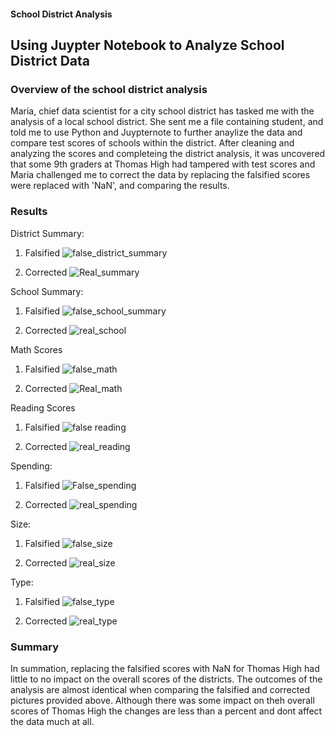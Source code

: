 #### School District Analysis
Using Juypter Notebook to Analyze School District Data 
--------

### Overview of the school district analysis
Maria, chief data scientist for a city school district has tasked me with the analysis of a local school district. She sent me a file containing student, and told me to use Python and Juypternote to further anaylize the data and compare test scores of schools within the district. After cleaning and analyzing the scores and completeing the district analysis, it was uncovered that some 9th graders at Thomas High had tampered with test scores and Maria challenged me to correct the data by replacing the falsified scores were replaced with 'NaN', and comparing the results. 

### Results 
District Summary: 

1. Falsified
![false_district_summary](https://user-images.githubusercontent.com/99688417/159201903-62c97c41-4468-4aa7-9d90-63698f3ecab7.png)


2. Corrected 
![Real_summary](https://user-images.githubusercontent.com/99688417/159202483-2d2ad9ae-0290-48e8-b109-6d581aa46845.png)

School Summary: 

1. Falsified
![false_school_summary](https://user-images.githubusercontent.com/99688417/159201911-602ae4f7-bca7-4d1c-9333-050a530512ea.png)


2. Corrected 
![real_school](https://user-images.githubusercontent.com/99688417/159202507-685ccdfa-f54e-4ce2-a064-ace57f9fd7c7.png)


Math Scores

1. Falsified
![false_math](https://user-images.githubusercontent.com/99688417/159201926-39cad915-acf3-451a-92fb-2ea621b5b5cb.png)


2. Corrected 
![Real_math](https://user-images.githubusercontent.com/99688417/159202549-680edab7-f978-461a-9313-435fec917cda.png)

Reading Scores

1. Falsified
![false reading](https://user-images.githubusercontent.com/99688417/159201931-247813e1-1c23-4875-bf1c-c3d504efdb71.png)


2. Corrected 
![real_reading](https://user-images.githubusercontent.com/99688417/159202555-fb71c305-3c71-4706-86d0-76da0912ff04.png)


Spending:

1. Falsified
![False_spending](https://user-images.githubusercontent.com/99688417/159201945-e49b88d1-078e-452d-886a-3569f850212d.png)


2. Corrected 
![real_spending](https://user-images.githubusercontent.com/99688417/159202564-a9c9e9d0-cc7b-4ff5-8d44-230d97996d8e.png)

Size:

1. Falsified
![false_size](https://user-images.githubusercontent.com/99688417/159201959-52b1f1f0-ed9c-4d5e-a37f-d44acf7faa78.png)


2. Corrected 
![real_size](https://user-images.githubusercontent.com/99688417/159202574-1d9fc65d-736b-4bf4-8972-7a5e6fbe8c35.png)

Type:

1. Falsified
![false_type](https://user-images.githubusercontent.com/99688417/159201965-8f3b6f56-b1cc-49f3-99f7-80e82db90cff.png)


2. Corrected 
![real_type](https://user-images.githubusercontent.com/99688417/159202581-bbc4281f-2cce-4155-b02f-ee14d5f16b57.png)

### Summary
In summation, replacing the falsified scores with NaN for Thomas High had little to no impact on the overall scores of the districts. The outcomes of the analysis are almost identical when comparing the falsified and corrected pictures provided above. Although there was some impact on theh overall scores of Thomas High the changes are less than a percent and dont affect the data much at all.
